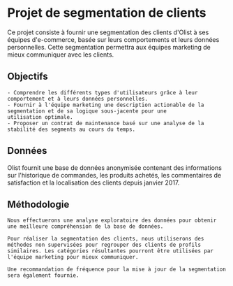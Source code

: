 # Projet de segmentation de clients

Ce projet consiste à fournir une segmentation des clients d'Olist à ses équipes d'e-commerce, basée sur leurs comportements et leurs données personnelles. Cette segmentation permettra aux équipes marketing de mieux communiquer avec les clients.

## Objectifs
    - Comprendre les différents types d'utilisateurs grâce à leur comportement et à leurs données personnelles.
    - Fournir à l'équipe marketing une description actionable de la segmentation et de sa logique sous-jacente pour une          utilisation optimale.
    - Proposer un contrat de maintenance basé sur une analyse de la stabilité des segments au cours du temps.

## Données
Olist fournit une base de données anonymisée contenant des informations sur l'historique de commandes, les produits achetés, les commentaires de satisfaction et la localisation des clients depuis janvier 2017.

## Méthodologie

    Nous effectuerons une analyse exploratoire des données pour obtenir une meilleure compréhension de la base de données.

    Pour réaliser la segmentation des clients, nous utiliserons des méthodes non supervisées pour regrouper des clients de profils similaires. Les catégories résultantes pourront être utilisées par l'équipe marketing pour mieux communiquer.

    Une recommandation de fréquence pour la mise à jour de la segmentation sera également fournie.
